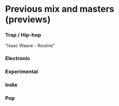 <script src="/audiojs/audio.min.js"></script>
<script>
  audiojs.events.ready(function() {
    var as = audiojs.createAll();
  });
</script>

# Previous mix and masters (previews)

### Trap / Hip-hop
"Isaac Waave - Routine"
<audio src="/001.mp3" preload="auto" />

### Electronic 


### Experimental


### Indie


### Pop 


